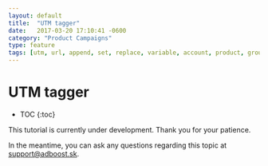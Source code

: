 ```yaml
---
layout: default
title:  "UTM tagger"
date:   2017-03-20 17:10:41 -0600
category: "Product Campaigns"
type: feature
tags: [utm, url, append, set, replace, variable, account, product, group, ad, pattern, ]
---
```


# UTM tagger

* TOC
{:toc}

This tutorial is currently under development. Thank you for your patience.

In the meantime, you can ask any questions regarding this topic at <a href="mailo:support@adboost.sk">support@adboost.sk</a>.